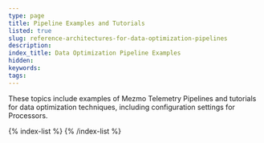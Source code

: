 ```yaml
---
type: page
title: Pipeline Examples and Tutorials
listed: true
slug: reference-architectures-for-data-optimization-pipelines
description: 
index_title: Data Optimization Pipeline Examples
hidden: 
keywords: 
tags: 
---
```



These topics include examples of Mezmo Telemetry Pipelines and tutorials for data optimization techniques,  including configuration settings for Processors.

{% index-list %}
{% /index-list %}